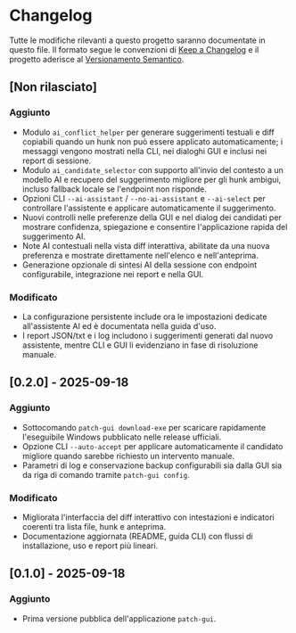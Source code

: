 # Changelog

Tutte le modifiche rilevanti a questo progetto saranno documentate in questo file.
Il formato segue le convenzioni di [Keep a Changelog](https://keepachangelog.com/it/1.1.0/)
e il progetto aderisce al [Versionamento Semantico](https://semver.org/lang/it/).

## [Non rilasciato]
### Aggiunto
- Modulo `ai_conflict_helper` per generare suggerimenti testuali e diff
  copiabili quando un hunk non può essere applicato automaticamente; i messaggi
  vengono mostrati nella CLI, nei dialoghi GUI e inclusi nei report di
  sessione.
- Modulo `ai_candidate_selector` con supporto all'invio del contesto a un modello
  AI e recupero del suggerimento migliore per gli hunk ambigui, incluso fallback
  locale se l'endpoint non risponde.
- Opzioni CLI `--ai-assistant` / `--no-ai-assistant` e `--ai-select` per
  controllare l'assistente e applicare automaticamente il suggerimento.
- Nuovi controlli nelle preferenze della GUI e nel dialog dei candidati per
  mostrare confidenza, spiegazione e consentire l'applicazione rapida del
  suggerimento AI.
- Note AI contestuali nella vista diff interattiva, abilitate da una nuova
  preferenza e mostrate direttamente nell'elenco e nell'anteprima.
- Generazione opzionale di sintesi AI della sessione con endpoint configurabile,
  integrazione nei report e nella GUI.

### Modificato
- La configurazione persistente include ora le impostazioni dedicate
  all'assistente AI ed è documentata nella guida d'uso.
- I report JSON/txt e i log includono i suggerimenti generati dal nuovo
  assistente, mentre CLI e GUI li evidenziano in fase di risoluzione manuale.

## [0.2.0] - 2025-09-18
### Aggiunto
- Sottocomando `patch-gui download-exe` per scaricare rapidamente l'eseguibile
  Windows pubblicato nelle release ufficiali.
- Opzione CLI `--auto-accept` per applicare automaticamente il candidato migliore
  quando sarebbe richiesto un intervento manuale.
- Parametri di log e conservazione backup configurabili sia dalla GUI sia da
  riga di comando tramite `patch-gui config`.

### Modificato
- Migliorata l'interfaccia del diff interattivo con intestazioni e indicatori
  coerenti tra lista file, hunk e anteprima.
- Documentazione aggiornata (README, guida CLI) con flussi di installazione,
  uso e report più lineari.

## [0.1.0] - 2025-09-18
### Aggiunto
- Prima versione pubblica dell'applicazione `patch-gui`.
